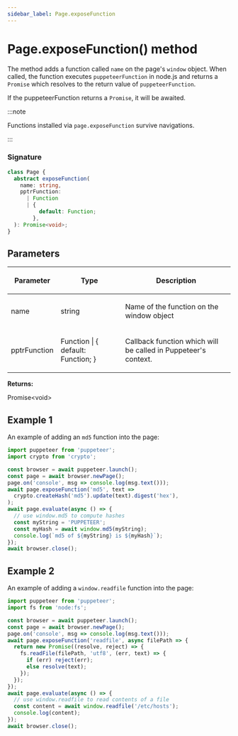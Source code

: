 ```yaml
---
sidebar_label: Page.exposeFunction
---
```


# Page.exposeFunction() method

The method adds a function called `name` on the page's `window` object. When called, the function executes `puppeteerFunction` in node.js and returns a `Promise` which resolves to the return value of `puppeteerFunction`.

If the puppeteerFunction returns a `Promise`, it will be awaited.

:::note

Functions installed via `page.exposeFunction` survive navigations.

:::

### Signature

```typescript
class Page {
  abstract exposeFunction(
    name: string,
    pptrFunction:
      | Function
      | {
          default: Function;
        },
  ): Promise<void>;
}
```

## Parameters

<table><thead><tr><th>

Parameter

</th><th>

Type

</th><th>

Description

</th></tr></thead>
<tbody><tr><td>

name

</td><td>

string

</td><td>

Name of the function on the window object

</td></tr>
<tr><td>

pptrFunction

</td><td>

Function \| &#123; default: Function; &#125;

</td><td>

Callback function which will be called in Puppeteer's context.

</td></tr>
</tbody></table>

**Returns:**

Promise&lt;void&gt;

## Example 1

An example of adding an `md5` function into the page:

```ts
import puppeteer from 'puppeteer';
import crypto from 'crypto';

const browser = await puppeteer.launch();
const page = await browser.newPage();
page.on('console', msg => console.log(msg.text()));
await page.exposeFunction('md5', text =>
  crypto.createHash('md5').update(text).digest('hex'),
);
await page.evaluate(async () => {
  // use window.md5 to compute hashes
  const myString = 'PUPPETEER';
  const myHash = await window.md5(myString);
  console.log(`md5 of ${myString} is ${myHash}`);
});
await browser.close();
```

## Example 2

An example of adding a `window.readfile` function into the page:

```ts
import puppeteer from 'puppeteer';
import fs from 'node:fs';

const browser = await puppeteer.launch();
const page = await browser.newPage();
page.on('console', msg => console.log(msg.text()));
await page.exposeFunction('readfile', async filePath => {
  return new Promise((resolve, reject) => {
    fs.readFile(filePath, 'utf8', (err, text) => {
      if (err) reject(err);
      else resolve(text);
    });
  });
});
await page.evaluate(async () => {
  // use window.readfile to read contents of a file
  const content = await window.readfile('/etc/hosts');
  console.log(content);
});
await browser.close();
```
